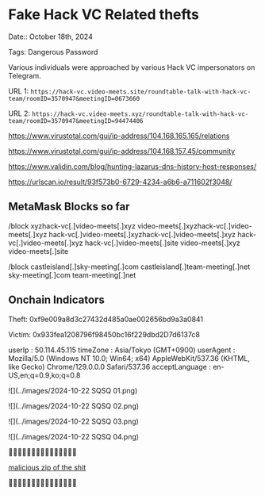 # Fake Hack VC Related thefts

Date:: October 18th, 2024

Tags: Dangerous Password


Various individuals were approached by various Hack VC impersonators on Telegram.

URL 1: `https://hack-vc.video-meets.site/roundtable-talk-with-hack-vc-team/roomID=3570947&meetingID=0673660`

URL 2: `https://hack-vc.video-meets.xyz/roundtable-talk-with-hack-vc-team/roomID=3570947&meetingID=94474406`


https://www.virustotal.com/gui/ip-address/104.168.165.165/relations

https://www.virustotal.com/gui/ip-address/104.168.157.45/community

https://www.validin.com/blog/hunting-lazarus-dns-history-host-responses/

https://urlscan.io/result/93f573b0-6729-4234-a6b6-a711602f3048/


## MetaMask Blocks so far

/block
xyzhack-vc[.]video-meets[.]xyz
video-meets[.]xyzhack-vc[.]video-meets[.]xyz
hack-vc[.]video-meets[.]xyzhack-vc[.]video-meets[.]xyz
hack-vc[.]video-meets[.]xyz
hack-vc[.]video-meets[.]site
video-meets[.]xyz
video-meets[.]site

/block
castleisland[.]sky-meeting[.]com
castleisland[.]team-meeting[.]net
sky-meeting[.]com
team-meeting[.]net



## Onchain Indicators


Theft: 0xf9e009a8d3c27432d485a0ae002656bd9a3a0841

Victim: 0x933fea1208796f98450bc16f229dbd2D7d6137c8


userIp : 50.114.45.115
timeZone : Asia/Tokyo (GMT+0900)
userAgent : Mozilla/5.0 (Windows NT 10.0; Win64; x64) AppleWebKit/537.36 (KHTML, like Gecko) Chrome/129.0.0.0 Safari/537.36
acceptLanguage : en-US,en;q=0.9,ko;q=0.8 





![](../images/2024-10-22 SQSQ 01.png)

![](../images/2024-10-22 SQSQ 02.png)

![](../images/2024-10-22 SQSQ 03.png)

![](../images/2024-10-22 SQSQ 04.png)





🚨🚨🚨🚨🚨🚨🚨🚨🚨🚨🚨🚨🚨🚨🚨

[malicious zip of the shit](./SQ_MALICIOUS_dangerous-password_20241023.zip)

🚨🚨🚨🚨🚨🚨🚨🚨🚨🚨🚨🚨🚨🚨🚨